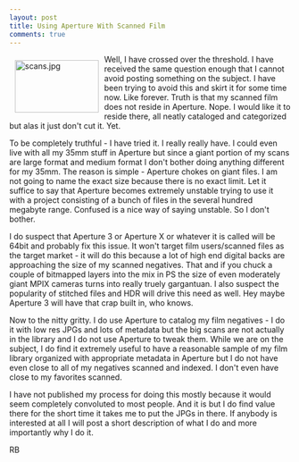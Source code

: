 ```yaml
---
layout: post
title: Using Aperture With Scanned Film
comments: true
---
```

<a rel="lightbox" href="/wp-content/uploads/2009/12/scans.jpg"><img title="scans.jpg" src="/wp-content/uploads/2009/12/.thumbs/.scans.jpg" border="0" alt="scans.jpg" hspace="10" vspace="10" width="150" height="94" align="left" /></a>Well, I have crossed over the threshold. I have received the same question enough that I cannot avoid posting something on the subject. I have been trying to avoid this and skirt it for some time now. Like forever. Truth is that my scanned film does not reside in Aperture. Nope. I would like it to reside there, all neatly cataloged and categorized but alas it just don't cut it. Yet.

To be completely truthful - I have tried it. I really really have. I could even live with all my 35mm stuff in Aperture but since a giant portion of my scans are large format and medium format I don't bother doing anything different for my 35mm. The reason is simple - Aperture chokes on giant files. I am not going to name the exact size because there is no exact limit. Let it suffice to say that Aperture becomes extremely unstable trying to use it with a project consisting of a bunch of files in the several hundred megabyte range. Confused is a nice way of saying unstable. So I don't bother.

I do suspect that Aperture 3 or Aperture X or whatever it is called will be 64bit and probably fix this issue. It won't target film users/scanned files as the target market - it will do this because a lot of high end digital backs are approaching the size of my scanned negatives. That and if you chuck a couple of bitmapped layers into the mix in PS the size of even moderately giant MPIX cameras turns into really truely gargantuan. I also suspect the popularity of stitched files and HDR will drive this need as well. Hey maybe Aperture 3 will have that crap built in, who knows.

Now to the nitty gritty. I do use Aperture to catalog my film negatives - I do it with low res JPGs and lots of metadata but the big scans are not actually in the library and I do not use Aperture to tweak them. While we are on the subject, I do find it extremely useful to have a reasonable sample of my film library organized with appropriate metadata in Aperture but I do not have even close to all of my negatives scanned and indexed. I don't even have close to my favorites scanned.

I have not published my process for doing this mostly because it would seem completely convoluted to most people. And it is but I do find value there for the short time it takes me to put the JPGs in there. If anybody is interested at all I will post a short description of what I do and more importantly why I do it.

RB